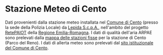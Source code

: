 # Stazione Meteo di Cento

Dati provenienti dalla stazione meteo installata nel [Comune di Cento](https://comune.cento.fe.it/) (presso la sede della Polizia Locale) da [Lepida S.c.p.A.](https://lepida.it/), nell'ambito del progetto [RetePAIOT](https://retepaiot.it/) della [Regione Emilia-Romagna](https://www.regione.emilia-romagna.it/).
I dati di qualità dell'aria ARPAE sono prelevati dalla [mappa delle stazioni fisse](https://www.arpae.it/it/temi-ambientali/aria/dati-qualita-aria/stazioni-fisse) per la stazione di Cento (Parco del Reno).
I dati di allerta meteo sono prelevati dal [sito istituzionale del Comune di Cento](https://www.comune.cento.fe.it/).
